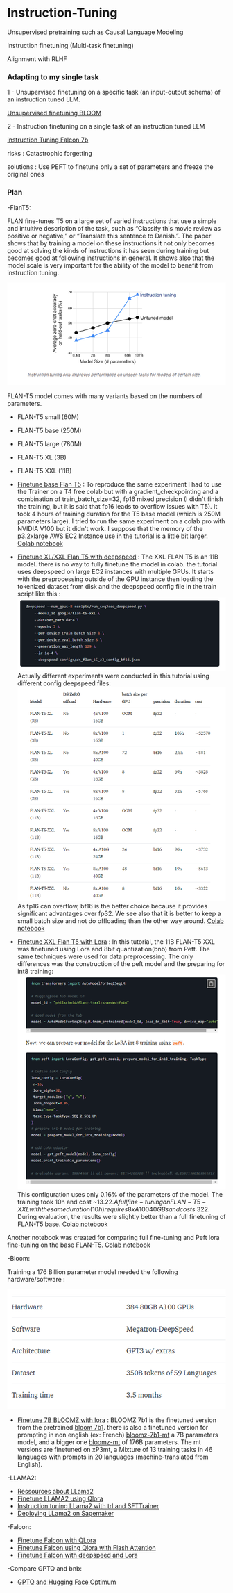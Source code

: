 # Instruction-Tuning

Unsupervised pretraining such as Causal Language Modeling

Instruction finetuning (Multi-task finetuning)

Alignment with RLHF

### Adapting to my single task

1 - Unsupervised finetuning on a specific task (an input-output schema) of an instruction tuned LLM.

[Unsupervised finetuning BLOOM](https://colab.research.google.com/drive/1ARmlaZZaKyAg6HTi57psFLPeh0hDRcPX?usp=sharing)

2 - Instruction finetuning on a single task of an instruction tuned LLM

[instruction Tuning Falcon 7b](https://colab.research.google.com/drive/1BiQiw31DT7-cDp1-0ySXvvhzqomTdI-o?usp=sharing#scrollTo=OCFTvGW6aspE)

risks : Catastrophic forgetting

solutions : Use PEFT to finetune only a set of parameters and freeze the original ones

### Plan

-FlanT5:

FLAN fine-tunes T5 on a large set of varied instructions that use a simple and intuitive description of the task, such as “Classify this movie review as positive or negative,” or “Translate this sentence to Danish.”. The paper shows that by training a model on these instructions it not only becomes good at solving the kinds of instructions it has seen during training but becomes good at following instructions in general. It shows also that the model scale is very important for the ability of the model to benefit from instruction tuning.

![Screenshot](FLAN_instructiontuning.PNG)

FLAN-T5 model comes with many variants based on the numbers of parameters.
-  FLAN-T5 small (60M)
-  FLAN-T5 base (250M)
-  FLAN-T5 large (780M)
-  FLAN-T5 XL (3B)
-  FLAN-T5 XXL (11B)

- [Finetune base Flan T5](https://www.philschmid.de/fine-tune-flan-t5) : To reproduce the same experiment I had to use the Trainer on a T4 free colab but with a gradient_checkpointing and a combination of train_batch_size=32, fp16 mixed precision (I didn't finish the training, but it is said that fp16 leads to overflow issues with T5). It took 4 hours of training duration for the T5 base model (which is 250M parameters large). I tried to run the same experiment on a colab pro with NVIDIA V100 but it didn't work. I suppose that the memory of the p3.2xlarge AWS EC2 Instance use in the tutorial is a little bit larger. [Colab notebook](https://colab.research.google.com/drive/1_RZgtC-_cZUCrInpsLQwmZrIY-ijvNFR?usp=sharing)
- [Finetune XL/XXL Flan T5 with deepspeed](https://www.philschmid.de/fine-tune-flan-t5-deepspeed) : The XXL FLAN T5 is an 11B model. there is no way to fully finetune the model in colab. the tutorial uses deepspeed on large EC2 instances with multiple GPUs.
It starts with the preprocessing outside of the GPU instance then loading the tokenized dataset from disk and the deepspeed config file in the train script like this :
![Screenshot](sdfrere.PNG)
Actually different experiments were conducted in this tutorial using different config deepspeed files:
![Screenshot](sdlkheio.PNG)
As fp16 can overflow, bf16 is the better choice because it provides significant advantages over fp32. We see also that it is better to keep a small batch size and not do offloading than the other way around. [Colab notebook](https://colab.research.google.com/drive/1Kl2ojG83-cWTip9-_hj_2mH7rTTBj5Pj?usp=sharing)
- [Finetune XXL Flan T5 with Lora](https://www.philschmid.de/fine-tune-flan-t5-peft) : In this tutorial, the 11B FLAN-T5 XXL was finetuned using Lora and 8bit quantization(bnb) from Peft.
The same techniques were used for data preprocessing.
The only differences was the construction of the peft model and the preparing for int8 training:
![Screenshot](Peft_training.PNG)
This configuration uses only 0.16% of the parameters of the model. The training took 10h and cost ~13.22$. A full fine-tuning on FLAN-T5-XXL with the same duration (10h) requires 8x A100 40GBs and costs ~322$.
During evaluation, the results were slightly better than a full finetuning of FLAN-T5 base. [Colab notebook](https://colab.research.google.com/drive/1S5L1HvYv61oVKH9aZZ26nJXNt4akivN7?usp=sharing)

Another notebook was created for comparing full fine-tuning and Peft lora fine-tuning on the base FLAN-T5. [Colab notebook](https://colab.research.google.com/drive/18EzRa2oSfjOQBYz1SnCnmjLMn-X4S01h?usp=sharing)

-Bloom:

Training a 176 Billion parameter model needed the following hardware/software : 

![Screenshot](BLOOM.PNG)

- [Finetune 7B BLOOMZ with lora](https://www.philschmid.de/bloom-sagemaker-peft) : BLOOMZ 7b1 is the finetuned version from the pretrained [bloom 7b1](https://huggingface.co/bigscience/bloom-7b1). there is also a finetuned version for prompting in non english (ex: French) [bloomz-7b1-mt](https://huggingface.co/bigscience/bloomz-7b1-mt) a 7B parameters model, and a bigger one [bloomz-mt](https://huggingface.co/bigscience/bloomz-mt) of 176B parameters. The mt versions are finetuned on xP3mt, a Mixture of 13 training tasks in 46 languages with prompts in 20 languages (machine-translated from English).

-LLAMA2:
- [Ressources about LLama2](https://www.philschmid.de/llama-2)
- [Finetune LLAMA2 using Qlora](https://www.philschmid.de/sagemaker-llama2-qlora)
- [Instruction tuning LLama2 with trl and SFTTrainer](https://www.philschmid.de/instruction-tune-llama-2)
- [Deploying LLama2 on Sagemaker](https://www.philschmid.de/sagemaker-llama-llm)

-Falcon:
- [Finetune Falcon with QLora](https://www.philschmid.de/sagemaker-falcon-qlora)
- [Finetune Falcon using Qlora with Flash Attention](https://www.philschmid.de/sagemaker-falcon-180b-qlora)
- [Finetune Falcon with deepspeed and Lora](https://www.philschmid.de/deepspeed-lora-flash-attention)


-Compare GPTQ and bnb:
- [GPTQ and Hugging Face Optimum](https://www.philschmid.de/gptq-llama)
